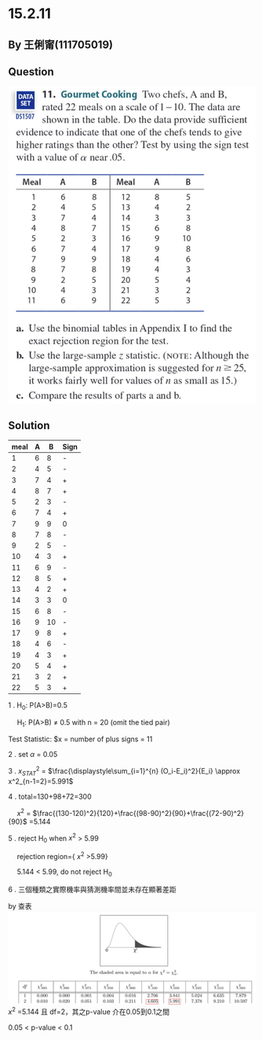 # 15.2.11

## By 王俐甯(111705019)

## Question
![image](https://github.com/HWTeng-Course/202402-Statistics/blob/main/Images/IMG_2445.jpg?raw=true)

## Solution

| meal         | A                   | B                   | Sign           |
| ------------ | ------------------- | ------------------- | -------------- | 
| 1            | 6                   | 8                   | -              |
| 2            | 4                   | 5                   | -              |
| 3            | 7                   | 4                   | +              |
| 4            | 8                   | 7                   | +              |
| 5            | 2                   | 3                   | -              |
| 6            | 7                   | 4                   | +              |
| 7            | 9                   | 9                   | 0              |
| 8            | 7                   | 8                   | -              |
| 9            | 2                   | 5                   | -              |
| 10           | 4                   | 3                   | +              |
| 11           | 6                   | 9                   | -              |
| 12           | 8                   | 5                   | +              |
| 13           | 4                   | 2                   | +              |
| 14           | 3                   | 3                   | 0              |
| 15           | 6                   | 8                   | -              |
| 16           | 9                   | 10                  | -              |
| 17           | 9                   | 8                   | +              |
| 18           | 4                   | 6                   | -              |
| 19           | 4                   | 3                   | +              |
| 20           | 5                   | 4                   | +              |
| 21           | 3                   | 2                   | +              |
| 22           | 5                   | 3                   | +              |

 1 .
 H<sub>0</sub>: P(A>B)=0.5
 
 &emsp;
 H<sub>1</sub>: P(A>B) $\neq$ 0.5  with n = 20 (omit the tied pair)

 Test Statistic: $x = number of plus signs = 11

2 . set $\alpha$ = 0.05

3 . $x^2_{STAT}$ = $\frac{\displaystyle\sum_{i=1}^{n} (O_i-E_i)^2}{E_i} \approx x^2_{n-1=2}=5.991$ 

4 . total=130+98+72=300

&emsp;
$x^2$ = $\frac{(130-120)^2}{120}+\frac{(98-90)^2}{90}+\frac{(72-90)^2}{90}$ =5.144

5 . reject H<sub>0</sub> when $x^2$ > 5.99

&emsp;
rejection region={ $x^2$ >5.99}

&emsp;
5.144 < 5.99, do not reject H<sub>0</sub>

6 . 三個種類之實際機率與猜測機率間並未存在顯著差距




by 查表
![image](https://github.com/HWTeng-Course/202402-Statistics/blob/main/Images/%E8%9E%A2%E5%B9%95%E6%93%B7%E5%8F%96%E7%95%AB%E9%9D%A2%202024-05-04%20141023.png?raw=true)
$x^2$ =5.144 且 df=2，其之p-value 介在0.05到0.1之間

0.05 < p-value < 0.1  

